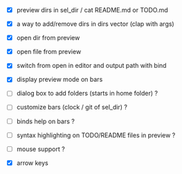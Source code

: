 - [x] preview dirs in sel_dir / cat README.md or TODO.md 
- [x] a way to add/remove dirs in dirs vector (clap with args)
- [x] open dir from preview
- [x] open file from preview
- [x] switch from open in editor and output path with bind 
- [x] display preview mode on bars

- [ ] dialog box to add folders (starts in home folder) ?
- [ ] customize bars  (clock / git of sel_dir) ?
- [ ] binds help on bars ?
- [ ] syntax highlighting on TODO/README files in preview ?
- [ ] mouse support ?
- [x] arrow keys
